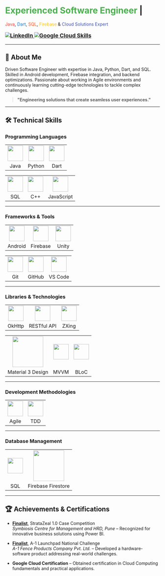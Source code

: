 # <span style="color: #4CAF50;">Experienced Software Engineer</span> | 
   <span style="color: #F44336;">Java</span>, 
   <span style="color: #1976D2;">Dart</span>, 
   <span style="color: #FF5722;">SQL</span>, 
   <span style="color: #FFC107;">Firebase</span> & 
   <span style="color: #3F51B5;">Cloud Solutions Expert</span>

<p style="font-size: 18px; font-weight: bold;">
   <a href="https://www.linkedin.com/in/nikhileshwar-adam/" target="_blank">
      <img src="https://img.shields.io/badge/LinkedIn-Nikhileshwar%20Adam-blue?style=for-the-badge&logo=linkedin&logoColor=white" alt="LinkedIn" />
   </a>
   <a href="https://www.cloudskillsboost.google/public_profiles/79a13a9b-031c-4e9e-bc2b-93ec856a3b3f" target="_blank">
      <img src="https://img.shields.io/badge/Google%20Cloud-Skills-yellow?style=for-the-badge&logo=googlecloud&logoColor=white" alt="Google Cloud Skills" />
   </a>
</p>

---

## 📜 About Me
Driven Software Engineer with expertise in Java, Python, Dart, and SQL. Skilled in Android development, Firebase integration, and backend optimizations. Passionate about working in Agile environments and continuously learning cutting-edge technologies to tackle complex challenges.

> **"Engineering solutions that create seamless user experiences."**

---

## 🛠️ Technical Skills

### Programming Languages
<table style="text-align: center;">
  <tr>
    <td><img src="https://brandslogos.com/wp-content/uploads/images/large/java-logo-1.png" width="50" height="50" /></td>
    <td><img src="https://img.icons8.com/fluency/50/000000/python.png" width="50" height="50" /></td>
    <td><img src="https://upload.wikimedia.org/wikipedia/commons/thumb/f/fe/Dart_programming_language_logo.svg/1024px-Dart_programming_language_logo.svg.png" style="width: 50px; height: auto;" /></td>
  </tr>
  <tr>
    <td>Java</td>
    <td>Python</td>
    <td>Dart</td>
  </tr>
</table>

<table style="text-align: center;">
  <tr>
    <td><img src="https://upload.wikimedia.org/wikipedia/commons/8/87/Sql_data_base_with_logo.png" style="width: 50px; height: auto;" /></td>
    <td><img src="https://w7.pngwing.com/pngs/46/626/png-transparent-c-logo-the-c-programming-language-computer-icons-computer-programming-source-code-programming-miscellaneous-template-blue-thumbnail.png" width="50" height="50" /></td>
    <td><img src="https://img.icons8.com/fluency/50/000000/javascript.png" width="50" height="50" /></td>
  </tr>
  <tr>
    <td>SQL</td>
    <td>C++</td>
    <td>JavaScript</td>
  </tr>
</table>

---

### Frameworks & Tools
<table style="text-align: center;">
  <tr>
    <td><img src="https://blogger.googleusercontent.com/img/b/R29vZ2xl/AVvXsEgX98TKIsaJF7D4wnq7YBOuMjtYH-6D5Kgm7m7VbRek7cQIGN7TNVtJMDIbSiEG5KgcGyGpgGxEOz7u9v-WhQASrQrjvCQF8-RQ7PsZpA6djqK7RA7mXrnt6aYiac8voLef_mhP-s_TucPVEP1vvmUBjspmjA2RdrbvIqVwYXQJZ1fwPyamJIxXTrgMVmg/s1600/image1.png" width="50" height="50" /></td>
    <td><img src="https://encrypted-tbn0.gstatic.com/images?q=tbn:ANd9GcTuawUuQCcq6fD-KpdmL4QixUOyqQqdrVNIDg&s" width="50" height="50" /></td>
    <td><img src="https://img.icons8.com/fluency/50/000000/unity.png" width="50" height="50" /></td>
  </tr>
  <tr>
    <td>Android</td>
    <td>Firebase</td>
    <td>Unity</td>
  </tr>
</table>

<table style="text-align: center;">
  <tr>
    <td><img src="https://encrypted-tbn0.gstatic.com/images?q=tbn:ANd9GcQGp2RKrzqJF2Cu3dxnk2RGK_F7SSloJG-Wyw&s" width="50" height="50" /></td>
    <td><img src="https://img.icons8.com/fluency/50/000000/github.png" width="50" height="50" /></td>
    <td><img src="https://encrypted-tbn0.gstatic.com/images?q=tbn:ANd9GcS9E5HZlsBUfIyQdZy53DBNd5c9aIxECWdFww&s" width="50" height="50" /></td>
  </tr>
  <tr>
    <td>Git</td>
    <td>GitHub</td>
    <td>VS Code</td>
  </tr>
</table>

---

### Libraries & Technologies
<table style="text-align: center;">
  <tr>
    <td><img src="https://img.shields.io/badge/OkHttp-4D4D4D?style=for-the-badge&logo=okhttp&logoColor=white" width="50" height="50" /></td>
    <td><img src="https://img.icons8.com/fluency/50/000000/api.png" width="50" height="50" /></td>
    <td><img src="https://img.icons8.com/fluency/50/000000/barcode.png" width="50" height="50" /></td>
  </tr>
  <tr>
    <td>OkHttp</td>
    <td>RESTful API</td>
    <td>ZXing</td>
  </tr>
</table>

<table style="text-align: center;">
  <tr>
    <td><img src="https://img.shields.io/badge/Material_Design-6200EE?style=for-the-badge&logo=material-design&logoColor=white" style="width: 100px; height: auto;" /></td>
    <td><img src="https://img.shields.io/badge/MVVM-FF5722?style=for-the-badge&logo=java&logoColor=white" width="50" height="50" /></td>
    <td><img src="https://img.shields.io/badge/BLoC-0288D1?style=for-the-badge&logo=flutter&logoColor=white" width="50" height="50" /></td>
  </tr>
  <tr>
    <td>Material 3 Design</td>
    <td>MVVM</td>
    <td>BLoC</td>
  </tr>
</table>

---

### Development Methodologies
<table style="text-align: center;">
  <tr>
    <td><img src="https://e7.pngegg.com/pngimages/446/260/png-clipart-agile-software-development-software-development-process-waterfall-model-systems-development-life-cycle-others-text-logo.png" width="50" height="50" /></td>
    <td><img src="https://www.perfecto.io/sites/default/files/styles/social_preview_image/public/image/2022-08/image-blog-test-driven-data.jpg?itok=smKqN5Dl" width="50" height="50" /></td>
  </tr>
  <tr>
    <td>Agile</td>
    <td>TDD</td>
  </tr>
</table>

---

### Database Management
<table style="text-align: center;">
  <tr>
    <td><img src="https://upload.wikimedia.org/wikipedia/commons/8/87/Sql_data_base_with_logo.png" style="width: 50px; height: auto;" /></td>
    <td><img src="https://img.shields.io/badge/Firebase_Firestore-FFCB2B?style=for-the-badge&logo=firebase&logoColor=white" style="width: 100px; height: auto;" /></td>
  </tr>
  <tr>
    <td>SQL</td>
    <td>Firebase Firestore</td>
  </tr>
</table>

---

## 🏆 Achievements & Certifications
- **[Finalist](https://www.linkedin.com/posts/nikhileshwar-adam_stratazeal-competition-powerbi-activity-7002153192764289024-FJzJ)**, StrataZeal 1.0 Case Competition  
  *Symbiosis Centre for Management and HRD, Pune* – Recognized for innovative business solutions using Power BI.

- **[Finalist](https://www.linkedin.com/posts/nikhileshwar-adam_a1-launchpad-national-challenge-activity-7002539516851733504-WY2Y)**, A-1 Launchpad National Challenge  
  *A-1 Fence Products Company Pvt. Ltd.* – Developed a hardware-software product addressing real-world challenges.

- **Google Cloud Certification** – Obtained certification in Cloud Computing fundamentals and practical applications.
